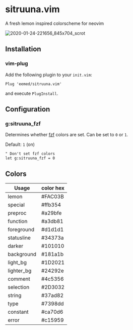 # sitruuna.vim

A fresh lemon inspired colorscheme for neovim

![2020-01-24-221656_845x704_scrot](https://user-images.githubusercontent.com/30186515/73100958-590ba100-3ef7-11ea-8c95-daad105a9b90.png)

## Installation

### vim-plug

Add the following plugin to your `init.vim`:
```
Plug 'eemed/sitruuna.vim'
```

and execute `PlugInstall`.

## Configuration

### g:sitruuna\_fzf

Determines whether [fzf](https://github.com/junegunn/fzf.vim) colors are set.
Can be set to `0` or `1`.

Default: `1` (on)

```vim
" Don't set fzf colors
let g:sitruuna_fzf = 0
```

## Colors


|    Usage    | color hex |
|     ---     |    ---    |
|    lemon    |  #FAC03B  |
|   special   |  #ffb354  |
|   preproc   |  #a29bfe  |
|  function   |  #a3db81  |
| foreground  |  #d1d1d1  |
| statusline  |  #34373a  |
|   darker    |  #101010  |
| background  |  #181a1b  |
|  light\_bg  |  #1D2021  |
| lighter\_bg |  #24292e  |
|   comment   |  #4c5356  |
|  selection  |  #2D3032  |
|   string    |  #37ad82  |
|    type     |  #7398dd  |
|  constant   |  #ca70d6  |
|    error    |  #c15959  |

